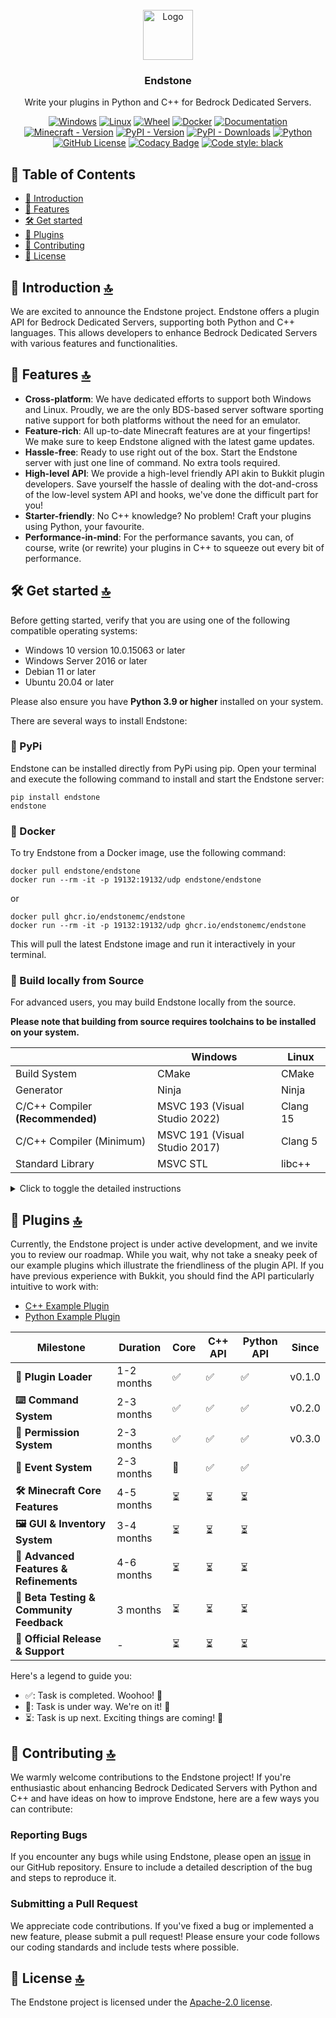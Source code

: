 <!-- PROJECT LOGO -->
<br />
<div align="center">
  <a href="https://github.com/EndstoneMC/endstone/releases">
    <img src="https://static.wikia.nocookie.net/minecraft_gamepedia/images/4/43/End_Stone_JE3_BE2.png" alt="Logo" width="80" height="80">
  </a>

<h3 align="center">Endstone</h3>

<p align="center">
  Write your plugins in Python and C++ for Bedrock Dedicated Servers.
</p>

[![Windows](https://github.com/EndstoneMC/endstone/actions/workflows/windows.yml/badge.svg)](https://github.com/EndstoneMC/endstone/actions/workflows/windows.yml)
[![Linux](https://github.com/EndstoneMC/endstone/actions/workflows/linux.yml/badge.svg)](https://github.com/EndstoneMC/endstone/actions/workflows/linux.yml)
[![Wheel](https://github.com/EndstoneMC/endstone/actions/workflows/wheel.yml/badge.svg)](https://github.com/EndstoneMC/endstone/actions/workflows/wheel.yml)
[![Docker](https://github.com/EndstoneMC/endstone/actions/workflows/docker.yml/badge.svg)](https://github.com/EndstoneMC/endstone/actions/workflows/docker.yml)
[![Documentation](https://img.shields.io/readthedocs/endstone)](https://endstone.readthedocs.io/)
[![Minecraft - Version](https://img.shields.io/badge/minecraft-v1.20.72%20(Bedrock)-green)](https://feedback.minecraft.net/hc/en-us/sections/360001186971-Release-Changelogs)
[![PyPI - Version](https://img.shields.io/pypi/v/endstone)](https://pypi.org/project/endstone)
[![PyPI - Downloads](https://img.shields.io/pypi/dm/endstone)](https://pypi.org/project/endstone)
[![Python](https://img.shields.io/badge/Python-3-blue?logo=python&logoColor=white)](https://www.python.org/)
[![GitHub License](https://img.shields.io/github/license/endstonemc/endstone)](LICENSE)
[![Codacy Badge](https://img.shields.io/codacy/grade/8877402fc70b40f5a8c4b325d890e3f7?logo=codacy)](https://app.codacy.com/gh/EndstoneMC/endstone/dashboard)
[![Code style: black](https://img.shields.io/badge/code%20style-black-000000.svg)](https://github.com/psf/black)

</div>

## 📄 Table of Contents

- [📖 Introduction](#-introduction-)
- [🎯 Features](#-features-)
- [🛠️ Get started](#%EF%B8%8F-get-started-)
- [🌟 Plugins](#-plugins-)
- [🙌 Contributing](#-contributing-)
- [🎫 License](#-license-)

## 📖 Introduction [🔝](#-table-of-contents)

We are excited to announce the Endstone project. Endstone offers a plugin API for Bedrock Dedicated Servers, supporting
both Python and C++ languages. This allows developers to enhance Bedrock Dedicated Servers with various features and
functionalities.

## 🎯 Features [🔝](#-table-of-contents)

- **Cross-platform**: We have dedicated efforts to support both Windows and Linux. Proudly, we are the only
  BDS-based server software sporting native support for both platforms without the need for an emulator.
- **Feature-rich**: All up-to-date Minecraft features are at your fingertips! We make sure to keep Endstone aligned with
  the latest game updates.
- **Hassle-free**: Ready to use right out of the box. Start the Endstone server with just one line of command. No extra
  tools required.
- **High-level API**: We provide a high-level friendly API akin to Bukkit plugin developers. Save yourself the hassle of
  dealing with the dot-and-cross of the low-level system API and hooks, we've done the difficult part for you!
- **Starter-friendly**: No C++ knowledge? No problem! Craft your plugins using Python, your favourite.
- **Performance-in-mind**: For the performance savants, you can, of course, write (or rewrite) your plugins in C++ to
  squeeze out
  every bit of performance.

## 🛠️ Get started [🔝](#-table-of-contents)

Before getting started, verify that you are using one of the following compatible operating systems:

- Windows 10 version 10.0.15063 or later
- Windows Server 2016 or later
- Debian 11 or later
- Ubuntu 20.04 or later

Please also ensure you have **Python 3.9 or higher** installed on your system.

There are several ways to install Endstone:

### 🐍 PyPi

Endstone can be installed directly from PyPi using pip. Open your terminal and execute the following command to install
and start
the Endstone server:

```shell
pip install endstone
endstone
```

### 🐳 Docker

To try Endstone from a Docker image, use the following command:

```shell
docker pull endstone/endstone
docker run --rm -it -p 19132:19132/udp endstone/endstone
```

or

```shell
docker pull ghcr.io/endstonemc/endstone
docker run --rm -it -p 19132:19132/udp ghcr.io/endstonemc/endstone
```

This will pull the latest Endstone image and run it interactively in your terminal.

### 🔨 Build locally from Source

For advanced users, you may build Endstone locally from the source.

**Please note that building from source requires toolchains to be installed on your system.**

|                                  | Windows                       | Linux    |
|----------------------------------|-------------------------------|----------|
| Build System                     | CMake                         | CMake    |
| Generator                        | Ninja                         | Ninja    |
| C/C++ Compiler **(Recommended)** | MSVC 193 (Visual Studio 2022) | Clang 15 |
| C/C++ Compiler (Minimum)         | MSVC 191 (Visual Studio 2017) | Clang 5  |
| Standard Library                 | MSVC STL                      | libc++   |

<details>
<summary>Click to toggle the detailed instructions</summary>

First, clone the repository:

```shell
git clone https://github.com/EndstoneMC/endstone.git
cd endstone
```

The Endstone project uses Conan as the package manager. The next step will involve the installation of conan and
dependencies.

```shell
pip install conan
conan export third_party/funchook --version 1.1.3
conan install . --build=missing -s compiler.cppstd=17 -c tools.cmake.cmaketoolchain:generator=Ninja
```

Finally, you can build the wheel and install it on your local machine:

```shell
pip install .
endstone
```

</details>

## 🌟 Plugins [🔝](#-table-of-contents)

Currently, the Endstone project is under active development, and we invite you to review our roadmap. While you wait,
why not take a sneaky peek of our example plugins which illustrate the friendliness of the plugin API. If you have
previous experience with Bukkit, you should find the API particularly intuitive to work with:

- [C++ Example Plugin](https://github.com/EndstoneMC/cpp-plugin-template)
- [Python Example Plugin](https://github.com/EndstoneMC/python-plugin-template)

| Milestone                                | Duration   | Core | C++ API | Python API | Since  |
|------------------------------------------|------------|------|---------|------------|--------|
| **🔌 Plugin Loader**                     | 1-2 months | ✅    | ✅       | ✅          | v0.1.0 |
| **⌨️ Command System**                    | 2-3 months | ✅    | ✅       | ✅          | v0.2.0 |
| **🔐 Permission System**                 | 2-3 months | ✅    | ✅       | ✅          | v0.3.0 |
| **🎈 Event System**                      | 2-3 months | 🚧   | ✅       | ✅          |        |
| **🛠 Minecraft Core Features**           | 4-5 months | ⏳    | ⏳       | ⏳          |        |
| **🖼 GUI & Inventory System**            | 3-4 months | ⏳    | ⏳       | ⏳          |        |
| **🌟 Advanced Features & Refinements**   | 4-6 months | ⏳    | ⏳       | ⏳          |        |
| **🧪 Beta Testing & Community Feedback** | 3 months   | ⏳    | ⏳       | ⏳          |        |
| **🚀 Official Release & Support**        | -          | ⏳    | ⏳       | ⏳          |        |

Here's a legend to guide you:

- ✅: Task is completed. Woohoo! 🎉
- 🚧: Task is under way. We're on it! 💪
- ⏳: Task is up next. Exciting things are coming! 🌠

## 🙌 Contributing [🔝](#-table-of-contents)

We warmly welcome contributions to the Endstone project! If you're enthusiastic about enhancing Bedrock Dedicated
Servers with Python and C++ and have ideas on how to improve Endstone, here are a few ways you can contribute:

### Reporting Bugs

If you encounter any bugs while using Endstone, please open an [issue](https://github.com/EndstoneMC/endstone/issues) in
our GitHub repository. Ensure to include a detailed description of the bug and steps to reproduce it.

### Submitting a Pull Request

We appreciate code contributions. If you've fixed a bug or implemented a new feature, please submit a pull request!
Please ensure your code follows our coding standards and include tests where possible.

## 🎫 License [🔝](#-table-of-contents)

The Endstone project is licensed under the [Apache-2.0 license](LICENSE).

